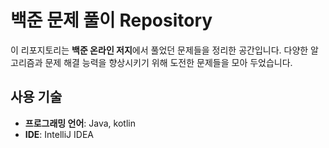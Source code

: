 # 백준 문제 풀이 Repository

이 리포지토리는 **백준 온라인 저지**에서 풀었던 문제들을 정리한 공간입니다. 다양한 알고리즘과 문제 해결 능력을 향상시키기 위해 도전한 문제들을 모아 두었습니다.


## 사용 기술

- **프로그래밍 언어**: Java, kotlin
- **IDE**: IntelliJ IDEA

